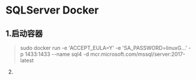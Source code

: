 # SQLServer Docker

## 1.启动容器
> sudo docker run -e 'ACCEPT_EULA=Y' -e 'SA_PASSWORD=linuxG...'  -p 1433:1433 --name sql4   -d mcr.microsoft.com/mssql/server:2017-latest

2.